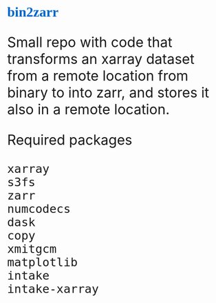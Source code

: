 <span style='font-family:serif'> <font size="6.5"> <span style='color:#0066cc'> **bin2zarr**

Small repo with code that transforms an xarray dataset from a remote location from binary to into zarr, and stores it also in a remote location.

Required packages
```unix=
xarray
s3fs
zarr
numcodecs
dask
copy
xmitgcm
matplotlib
intake
intake-xarray
```




